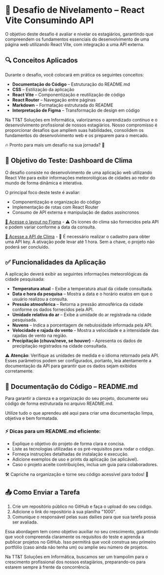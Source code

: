 # 🚀 Desafio de Nivelamento – React Vite Consumindo API

O objetivo deste desafio é avaliar e nivelar os estagiários, garantindo que compreendem os fundamentos essenciais do desenvolvimento de uma página web utilizando React Vite, com integração a uma API externa.

## 🔍 Conceitos Aplicados

Durante o desafio, você colocará em prática os seguintes conceitos:

- **Documentação do Código** – Estruturação do README.md
- **CSS** – Estilização da aplicação
- **React Vite** – Componentização e reutilização de código
- **React Router** – Navegação entre páginas
- **Markdown** – Formatação estruturada do README
- **Interpretação de Figma** – Transformação de design em código

Na TT&T Soluções em Informática, valorizamos o aprendizado contínuo e o desenvolvimento profissional de nossos estagiários. Nosso compromisso é proporcionar desafios que ampliem suas habilidades, consolidem os fundamentos do desenvolvimento web e os preparem para o mercado.

🔥 Pronto para mais um desafio na sua jornada? 🚀

## 📝 Objetivo do Teste: Dashboard de Clima

O desafio consiste no desenvolvimento de uma aplicação web utilizando React Vite para exibir informações meteorológicas de cidades ao redor do mundo de forma dinâmica e interativa.

O principal foco deste teste é avaliar:

- Componentização e organização do código
- Implementação de rotas com React Router
- Consumo de API externa e manipulação de dados assíncronos

[🔗 Acesse o layout no Figma](https://www.figma.com/design/sESIqQpC3622oIK9CEKxVg/Desafios-TT%26T?node-id=38-93&t=3FQvVNfTMYRZsWvx-1) - ⚠️ Os ícones do clima são fornecidos pela API e podem variar conforme a data da consulta.

[🔗 Acesse a API de Clima](https://openweathermap.org/api) - 📌 É necessário realizar o cadastro para obter uma API key. A ativação pode levar até 1 hora. Sem a chave, o projeto não poderá ser concluído.

## ✅ Funcionalidades da Aplicação

A aplicação deverá exibir as seguintes informações meteorológicas da cidade pesquisada:

- **Temperatura atual** – Exibe a temperatura atual da cidade consultada.
- **Data e hora da pesquisa** – Mostra a data e o horário exatos em que o usuário realizou a consulta.
- **Pressão atmosférica** – Retorna a pressão atmosférica da cidade conforme os dados fornecidos pela API.
- **Umidade relativa do ar** – Exibe a umidade do ar registrada na cidade pesquisada.
- **Nuvens** – Indica a porcentagem de nebulosidade informada pela API.
- **Velocidade e rajada do vento** – Mostra a velocidade e a intensidade das rajadas de vento na região.
- **Precipitação (chuva/neve, se houver)** – Apresenta os dados de precipitação registrados na cidade consultada.

⚠️ **Atenção**: Verifique as unidades de medida e o idioma retornado pela API. Esses parâmetros podem ser configurados, portanto, leia atentamente a documentação da API para garantir que os dados sejam exibidos corretamente.

## 📌 Documentação do Código – README.md

Para garantir a clareza e a organização do seu projeto, documente seu código de forma estruturada no arquivo README.md.

Utilize tudo o que aprendeu até aqui para criar uma documentação limpa, objetiva e bem formatada.

### ⚡ Dicas para um README.md eficiente:

- Explique o objetivo do projeto de forma clara e concisa.
- Liste as tecnologias utilizadas e os pré-requisitos para rodar o código.
- Forneça instruções detalhadas de instalação e execução.
- Adicione exemplos de uso e prints da aplicação (se aplicável).
- Caso o projeto aceite contribuições, inclua um guia para colaboradores.

🛠 Capriche na organização e torne seu código acessível para todos! 🚀

## 📤 Como Enviar a Tarefa

1. Crie um repositório público no GitHub e faça o upload do seu código.
2. Adicione o link do repositório à sua planilha "1000".
3. Comunique o responsável pelas suas dailies para que sua tarefa possa ser avaliada.

Essa abordagem tem como objetivo auxiliar no seu crescimento, garantindo que você compreenda claramente os requisitos do teste e aprenda a publicar projetos no GitHub. Isso permitirá que você construa seu primeiro portfólio (caso ainda não tenha um) ou amplie seu número de projetos.

Na TT&T Soluções em Informática, buscamos ser um trampolim para o crescimento profissional dos nossos estagiários, preparando-os para estarem sempre à frente da concorrência.
